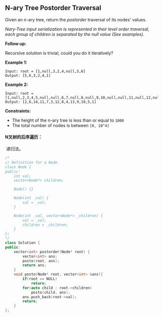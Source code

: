 ## N-ary Tree Postorder Traversal

Given an n-ary tree, return the *postorder* traversal of its nodes' values.

*Nary-Tree input serialization is represented in their level order traversal, each group of children is separated by the null value (See examples).*

**Follow up:**

Recursive solution is trivial, could you do it iteratively?

**Example 1:**

```
Input: root = [1,null,3,2,4,null,5,6]
Output: [5,6,3,2,4,1]
```

**Example 2:**

```
Input: root = [1,null,2,3,4,5,null,null,6,7,null,8,null,9,10,null,null,11,null,12,null,13,null,null,14]
Output: [2,6,14,11,7,3,12,8,4,13,9,10,5,1]
```

**Constraints:**

- The height of the n-ary tree is less than or equal to `1000`
- The total number of nodes is between `[0, 10^4]`

#### N叉树的后序遍历：

​		递归法。

```c++
/*
// Definition for a Node.
class Node {
public:
    int val;
    vector<Node*> children;

    Node() {}

    Node(int _val) {
        val = _val;
    }

    Node(int _val, vector<Node*> _children) {
        val = _val;
        children = _children;
    }
};
*/
class Solution {
public:
    vector<int> postorder(Node* root) {
        vector<int> ans;
        posto(root, ans);
        return ans;
    }
    void posto(Node* root, vector<int> &ans){
        if(root == NULL)
            return;
        for(auto child : root->children)
            posto(child, ans);
        ans.push_back(root->val);
        return;
    }
};
```

